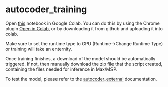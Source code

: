 # autocoder_training

Open [this](https://github.com/franzson/autocoder_training/blob/main/autoencoder_simple.ipynb) notebook in Google Colab. You can do this by using the Chrome plugin [Open in Colab](https://chrome.google.com/webstore/detail/open-in-colab/iogfkhleblhcpcekbiedikdehleodpjo?hl=en),
or by downloading it from github and uploading it into colab.

Make sure to set the runtime type to GPU (Runtime->Change Runtime Type) or training will take
an enternity.

Once training finishes, a download of the model should be automatically triggered. If not, then manually download the zip file that the script created, containing the files needed for inference in Max/MSP.

To test the model, please refer to the [autocoder_external](https://github.com/franzson/autocoder_external) documentation.
